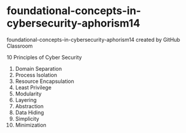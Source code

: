 # foundational-concepts-in-cybersecurity-aphorism14
foundational-concepts-in-cybersecurity-aphorism14 created by GitHub Classroom


10 Principles of Cyber Security

1. Domain Separation
2. Process Isolation
3. Resource Encapsulation
4. Least Privilege
5. Modularity
6. Layering
7. Abstraction
8. Data Hiding
9. Simplicity
10. Minimization
